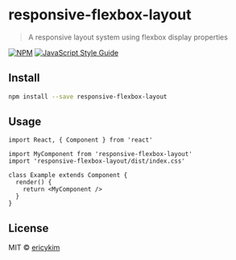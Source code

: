 # responsive-flexbox-layout

> A responsive layout system using flexbox display properties

[![NPM](https://img.shields.io/npm/v/responsive-flexbox-layout.svg)](https://www.npmjs.com/package/responsive-flexbox-layout) [![JavaScript Style Guide](https://img.shields.io/badge/code_style-standard-brightgreen.svg)](https://standardjs.com)

## Install

```bash
npm install --save responsive-flexbox-layout
```

## Usage

```tsx
import React, { Component } from 'react'

import MyComponent from 'responsive-flexbox-layout'
import 'responsive-flexbox-layout/dist/index.css'

class Example extends Component {
  render() {
    return <MyComponent />
  }
}
```

## License

MIT © [ericykim](https://github.com/ericykim)
